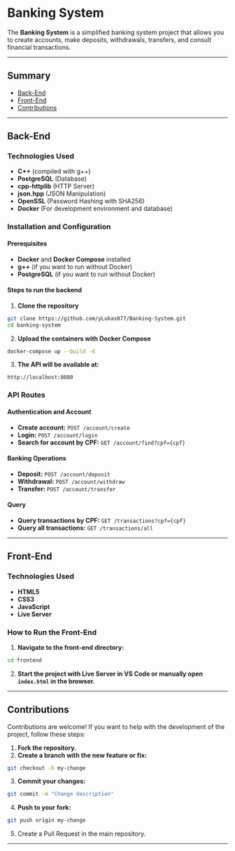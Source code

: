 # **Banking System**

The **Banking System** is a simplified banking system project that allows you to create accounts, make deposits, withdrawals, transfers, and consult financial transactions.

---

## **Summary**

- [Back-End](#back-end)
- [Front-End](#front-end)
- [Contributions](#contributions)

---

## **Back-End**

### **Technologies Used**

- **C++** (compiled with g++)
- **PostgreSQL** (Database)
- **cpp-httplib** (HTTP Server)
- **json.hpp** (JSON Manipulation)
- **OpenSSL** (Password Hashing with SHA256)
- **Docker** (For development environment and database)

### **Installation and Configuration**

#### **Prerequisites**

- **Docker** and **Docker Compose** installed
- **g++** (if you want to run without Docker)
- **PostgreSQL** (if you want to run without Docker)

#### **Steps to run the backend**

1. **Clone the repository**

```sh
git clone https://github.com/yLukas077/Banking-System.git
cd banking-system
```

2. **Upload the containers with Docker Compose**

```sh
docker-compose up --build -d
```

3. **The API will be available at:**

```
http://localhost:8080
```

### **API Routes**

#### **Authentication and Account**

- **Create account:** `POST /account/create`
- **Login:** `POST /account/login`
- **Search for account by CPF:** `GET /account/find?cpf={cpf}`

#### **Banking Operations**

- **Deposit:** `POST /account/deposit`
- **Withdrawal:** `POST /account/withdraw`
- **Transfer:** `POST /account/transfer`

#### **Query**

- **Query transactions by CPF:** `GET /transactions?cpf={cpf}`
- **Query all transactions:** `GET /transactions/all`

---

## **Front-End**

### **Technologies Used**

- **HTML5**
- **CSS3**
- **JavaScript**
- **Live Server**

### **How to Run the Front-End**

1. **Navigate to the front-end directory:**

```sh
cd frontend
```

2. **Start the project with Live Server in VS Code or manually open ****`index.html`**** in the browser.**

---

## **Contributions**

Contributions are welcome! If you want to help with the development of the project, follow these steps:

1. **Fork the repository.**
2. **Create a branch with the new feature or fix:**

```sh
git checkout -b my-change
```

3. **Commit your changes:**

```sh
git commit -m "Change description"
```

4. **Push to your fork:**

```sh
git push origin my-change
```

5. Create a Pull Request in the main repository.

---

